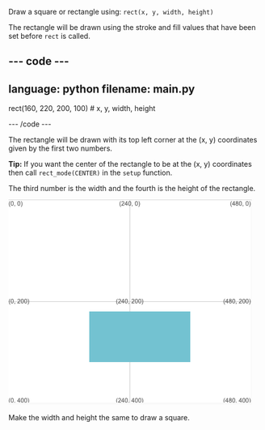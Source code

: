 Draw a square or rectangle using: `rect(x, y, width, height)`

The rectangle will be drawn using the stroke and fill values that have been set before `rect` is called.

--- code ---
---
language: python
filename: main.py
---

  rect(160, 220, 200, 100) # x, y, width, height
  
--- /code ---

The rectangle will be drawn with its top left corner at the (x, y) coordinates given by the first two numbers.

**Tip:** If you want the center of the rectangle to be at the (x, y) coordinates then call `rect_mode(CENTER)` in the `setup` function.

The third number is the width and the fourth is the height of the rectangle.

![The output area showing a rectangle centred around x 160, y 220 with width 200 and height 100](images/example.png)

Make the width and height the same to draw a square.

